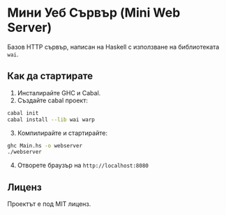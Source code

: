 
# Мини Уеб Сървър (Mini Web Server)

Базов HTTP сървър, написан на Haskell с използване на библиотеката `wai`.

## Как да стартирате

1. Инсталирайте GHC и Cabal.
2. Създайте cabal проект:

```bash
cabal init
cabal install --lib wai warp
```

3. Компилирайте и стартирайте:

```bash
ghc Main.hs -o webserver
./webserver
```

4. Отворете браузър на `http://localhost:8080`

## Лиценз
Проектът е под MIT лиценз.
